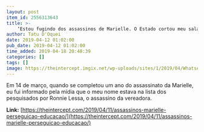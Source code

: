 ```yaml
---
layout: post
item_id: 2556313643
title: >-
    ‘Estou fugindo dos assassinos de Marielle. O Estado cortou meu salário em vez de me dar proteção’
author: Tatu D'Oquei
date: 2019-04-12 01:02:00
pub_date: 2019-04-12 01:02:00
time_added: 2019-04-18 20:48:39
categories: []
tags: []
image: https://theintercept.imgix.net/wp-uploads/sites/1/2019/04/WhatsApp-Image-2019-04-11-at-14.45.51-1555008113.jpeg?auto=compress%2Cformat&q=90&fit=crop&w=1200&h=800
---
```


Em 14 de março, quando se completou um ano do assassinato da Marielle, eu fui informado pela mídia que o meu nome estava na lista dos pesquisados por Ronnie Lessa, o assassino da vereadora.

**Link:** [https://theintercept.com/2019/04/11/assassinos-marielle-perseguicao-educacao/](https://theintercept.com/2019/04/11/assassinos-marielle-perseguicao-educacao/)

